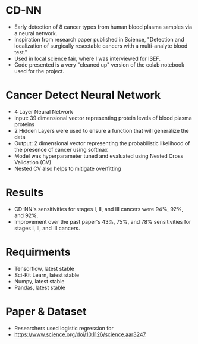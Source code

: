 # CD-NN
- Early detection of 8 cancer types from human blood plasma samples via a neural network. 
- Inspiration from research paper published in Science, "Detection and localization of surgically resectable cancers with a multi-analyte blood test."
- Used in local science fair, where I was interviewed for ISEF. 
- Code presented is a very "cleaned up" version of the colab notebook used for the project.  

# Cancer Detect Neural Network
- 4 Layer Neural Network
- Input: 39 dimensional vector representing protein levels of blood plasma proteins
- 2 Hidden Layers were used to ensure a function that will generalize the data
- Output: 2 dimensional vector representing the probabilistic likelihood of the presence of cancer using softmax
- Model was hyperparameter tuned and evaluated using Nested Cross Validation (CV)
- Nested CV also helps to mitigate overfitting

# Results 
- CD-NN's sensitivities for stages I, II, and III cancers were 94%, 92%, and 92%. 
- Improvement over the past paper's 43%, 75%, and 78% sensitivities for stages I, II, and III cancers. 

# Requirments
- Tensorflow, latest stable
- Sci-Kit Learn, latest stable
- Numpy, latest stable
- Pandas, latest stable

# Paper & Dataset
- Researchers used logistic regression for 
- https://www.science.org/doi/10.1126/science.aar3247
